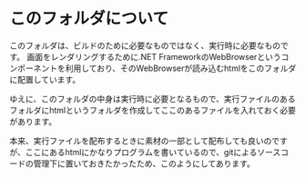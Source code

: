﻿# このフォルダについて

このフォルダは、ビルドのために必要なものではなく、実行時に必要なものです。
画面をレンダリングするために.NET FrameworkのWebBrowserというコンポーネントを利用しており、そのWebBrowserが読み込むhtmlをこのフォルダに配置しています。

ゆえに、このフォルダの中身は実行時に必要となるもので、実行ファイルのあるフォルダにhtmlというフォルダを作成してここのあるファイルを入れておく必要があります。

本来、実行ファイルを配布するときに素材の一部として配布しても良いのですが、ここにあるhtmlにかなりプログラムを書いているので、gitによるソースコードの管理下に置いておきたかったため、このようにしてあります。

